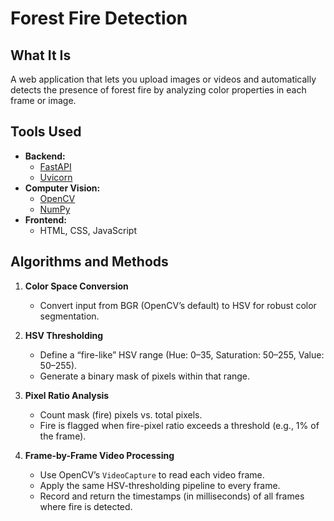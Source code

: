 # Forest Fire Detection

## What It Is
A web application that lets you upload images or videos and automatically detects the presence of forest fire by analyzing color properties in each frame or image.

## Tools Used
- **Backend:**  
  - [FastAPI](https://fastapi.tiangolo.com/)  
  - [Uvicorn](https://www.uvicorn.org/)  
- **Computer Vision:**  
  - [OpenCV](https://opencv.org/)  
  - [NumPy](https://numpy.org/)  
- **Frontend:**  
  - HTML, CSS, JavaScript

## Algorithms and Methods
1. **Color Space Conversion**  
   - Convert input from BGR (OpenCV’s default) to HSV for robust color segmentation.

2. **HSV Thresholding**  
   - Define a “fire-like” HSV range (Hue: 0–35, Saturation: 50–255, Value: 50–255).  
   - Generate a binary mask of pixels within that range.

3. **Pixel Ratio Analysis**  
   - Count mask (fire) pixels vs. total pixels.  
   - Fire is flagged when fire-pixel ratio exceeds a threshold (e.g., 1% of the frame).

4. **Frame-by-Frame Video Processing**  
   - Use OpenCV’s `VideoCapture` to read each video frame.  
   - Apply the same HSV-thresholding pipeline to every frame.  
   - Record and return the timestamps (in milliseconds) of all frames where fire is detected.
